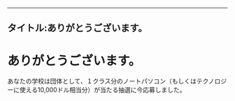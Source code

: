 * * *

## タイトル:ありがとうございます。

# ありがとうございます。

あなたの学校は団体として、１クラス分のノートパソコン（もしくはテクノロジーに使える10,000ドル相当分）が当たる抽選に今応募しました。